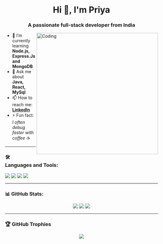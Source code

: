 <h1 align="center">Hi 👋, I'm Priya</h1>
<h3 align="center">A passionate full-stack developer from India</h3>

<img align="right" alt="Coding" width="400" src="https://raw.githubusercontent.com/abhisheknaiidu/abhisheknaiidu/master/code.gif">

- 🌱 I’m currently learning **Node.js, Express.Js and MongoDB**
- 💬 Ask me about **Java, React, MySql**
- 📫 How to reach me: **[LinkedIn](https://www.linkedin.com/in/priya-verma-954568293/)**
- ⚡ Fun fact: *I often debug faster with coffee ☕*

---

### 🛠️ Languages and Tools:
<p align="left">
  <img src="https://img.shields.io/badge/Java-ED8B00?style=for-the-badge&logo=java&logoColor=white"/>
  <img src="https://img.shields.io/badge/React-20232A?style=for-the-badge&logo=react&logoColor=61DAFB"/>
  <img src="https://img.shields.io/badge/Node.js-339933?style=for-the-badge&logo=nodedotjs&logoColor=white"/>
  <img src="https://img.shields.io/badge/MongoDB-4EA94B?style=for-the-badge&logo=mongodb&logoColor=white"/>
</p>

---

### 📊 GitHub Stats:
<p align="center">
  <img src="https://github-readme-stats.vercel.app/api?username=Preaah05&show_icons=true&theme=radical" />
  <img src="https://github-readme-streak-stats.herokuapp.com/?user=Preaah05&theme=radical" />
  <img src="https://github-readme-stats.vercel.app/api/top-langs/?username=Preaah05&layout=compact&theme=radical" />
</p>

---

### 🏆 GitHub Trophies
<p align="center">
  <img src="https://github-profile-trophy.vercel.app/?username=Preaah05&theme=radical&no-frame=true&no-bg=true&margin-w=4" />
</p>
